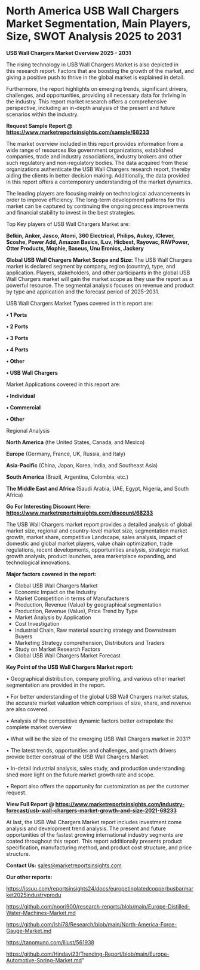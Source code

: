 # North America USB Wall Chargers Market Segmentation, Main Players, Size, SWOT Analysis 2025 to 2031

<Strong> USB Wall Chargers Market Overview 2025 - 2031</strong>

The rising technology in USB Wall Chargers Market is also depicted in this research report. Factors that are boosting the growth of the market, and giving a positive push to thrive in the global market is explained in detail.

Furthermore, the report highlights on emerging trends, significant drivers, challenges, and opportunities, providing all necessary data for thriving in the industry. This report market research offers a comprehensive perspective, including an in-depth analysis of the present and future scenarios within the industry.

<strong>Request Sample Report @ <a href=https://www.marketreportsinsights.com/sample/68233>https://www.marketreportsinsights.com/sample/68233</a></strong>

The market overview included in this report provides information from a wide range of resources like government organizations, established companies, trade and industry associations, industry brokers and other such regulatory and non-regulatory bodies. The data acquired from these organizations authenticate the USB Wall Chargers research report, thereby aiding the clients in better decision making. Additionally, the data provided in this report offers a contemporary understanding of the market dynamics.

The leading players are focusing mainly on technological advancements in order to improve efficiency. The long-term development patterns for this market can be captured by continuing the ongoing process improvements and financial stability to invest in the best strategies.

Top Key players of USB Wall Chargers Market are:

<strong>Belkin, Anker, Jasco, Atomi, 360 Electrical, Philips, Aukey, IClever, Scoshe, Power Add, Amazon Basics, ILuv, Hicbest, Rayovac, RAVPower, Otter Products, Mophie, Baseus, Unu Eronics, Jackery</strong>

<strong><b>Global USB Wall Chargers Market Scope and Size:</b></strong>
The USB Wall Chargers market is declared segment by company, region (country), type, and application. Players, stakeholders, and other participants in the global USB Wall Chargers market will gain the market scope as they use the report as a powerful resource. The segmental analysis focuses on revenue and product by type and application and the forecast period of 2025-2031.

USB Wall Chargers Market Types covered in this report are:

<strong>• 1 Ports

• 2 Ports

• 3 Ports

• 4 Ports

• Other

• USB Wall Chargers</strong>

Market Applications covered in this report are:

<strong>• Individual

• Commercial

• Other</strong> 

Regional Analysis

<strong>North America</strong> (the United States, Canada, and Mexico)

<strong>Europe</strong> (Germany, France, UK, Russia, and Italy)

<strong>Asia-Pacific</strong> (China, Japan, Korea, India, and Southeast Asia)

<strong>South America</strong> (Brazil, Argentina, Colombia, etc.)

<strong>The Middle East and Africa</strong> (Saudi Arabia, UAE, Egypt, Nigeria, and South Africa)

<strong>Go For Interesting Discount Here: <a href=https://www.marketreportsinsights.com/discount/68233>https://www.marketreportsinsights.com/discount/68233</a></strong>

The USB Wall Chargers market report provides a detailed analysis of global market size, regional and country-level market size, segmentation market growth, market share, competitive Landscape, sales analysis, impact of domestic and global market players, value chain optimization, trade regulations, recent developments, opportunities analysis, strategic market growth analysis, product launches, area marketplace expanding, and technological innovations.

<strong><b>Major factors covered in the report:</b></strong>
<ul>
  <li>Global USB Wall Chargers Market </li>
  <li>Economic Impact on the Industry</li>
  <li>Market Competition in terms of Manufacturers</li>
  <li>Production, Revenue (Value) by geographical segmentation</li>
  <li>Production, Revenue (Value), Price Trend by Type</li>
  <li>Market Analysis by Application</li>
  <li>Cost Investigation</li>
  <li>Industrial Chain, Raw material sourcing strategy and Downstream Buyers</li>
  <li>Marketing Strategy comprehension, Distributors and Traders</li>
  <li>Study on Market Research Factors</li>
  <li>Global USB Wall Chargers Market Forecast</li>
</ul>

<strong><b>Key Point of the USB Wall Chargers Market report:</b></strong>

• Geographical distribution, company profiling, and various other market segmentation are provided in the report.

• For better understanding of the global USB Wall Chargers market status, the accurate market valuation which comprises of size, share, and revenue are also covered.

• Analysis of the competitive dynamic factors better extrapolate the complete market overview

• What will be the size of the emerging USB Wall Chargers market in 2031?

• The latest trends, opportunities and challenges, and growth drivers provide better construal of the USB Wall Chargers Market.

• In-detail industrial analysis, sales study, and production understanding shed more light on the future market growth rate and scope.

• Report also offers the opportunity for customization as per the customer request.

<strong><b>View Full Report @ <a href=https://www.marketreportsinsights.com/industry-forecast/usb-wall-chargers-market-growth-and-size-2021-68233>https://www.marketreportsinsights.com/industry-forecast/usb-wall-chargers-market-growth-and-size-2021-68233</a></b></strong>


At last, the USB Wall Chargers Market report includes investment come analysis and development trend analysis. The present and future opportunities of the fastest growing international industry segments are coated throughout this report. This report additionally presents product specification, manufacturing method, and product cost structure, and price structure.

<strong>Contact Us:</strong>
sales@marketreportsinsights.com

<strong>Our other reports:</strong>

<a href=https://issuu.com/reportsinsights24/docs/europetinplatedcopperbusbarmarket2025industryprodu>https://issuu.com/reportsinsights24/docs/europetinplatedcopperbusbarmarket2025industryprodu</a>

<a href=https://github.com/noori900/research-reports/blob/main/Europe-Distilled-Water-Machines-Market.md>https://github.com/noori900/research-reports/blob/main/Europe-Distilled-Water-Machines-Market.md</a>

<a href=https://github.com/Ishi78/Research/blob/main/North-America-Force-Gauge-Market.md>https://github.com/Ishi78/Research/blob/main/North-America-Force-Gauge-Market.md</a>

<a href=https://tanomuno.com/illust/561938>https://tanomuno.com/illust/561938</a>

<a href=https://github.com/Hindavi23/Trending-Report/blob/main/Europe-Automotive-Spring-Market.md>https://github.com/Hindavi23/Trending-Report/blob/main/Europe-Automotive-Spring-Market.md</a>"
